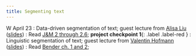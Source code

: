 ```yaml
---
title: Segmenting text
---
```


W April 23
: Data-driven segmentation of text; guest lecture from [Alisa Liu](https://alisawuffles.github.io/) ([slides](../assets/docs/tokenization-Alisa-2025-01-27.pdf))
  : Read  [J&M 2 through 2.6](https://web.stanford.edu/~jurafsky/slp3/2.pdf);  **project checkpoint 1**{: .label .label-red }
: Linguistic segmentation of text; guest lecture from [Valentin Hofmann](https://valentinhofmann.github.io/) ([slides](https://docs.google.com/presentation/d/129QtA_JiPkm-KbIr6cGJMotYWUJdSajA6Euo5imKrWc/edit?usp=sharing))
  : Read [Bender ch. 1 and 2](https://drive.google.com/file/d/14Cz2ajTanHGXWAisRg7B8Wbmg0DOXT2x/view?usp=sharing); 
